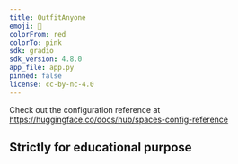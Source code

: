 ```yaml
---
title: OutfitAnyone
emoji: 🏢
colorFrom: red
colorTo: pink
sdk: gradio
sdk_version: 4.8.0
app_file: app.py
pinned: false
license: cc-by-nc-4.0
---
```


Check out the configuration reference at https://huggingface.co/docs/hub/spaces-config-reference

## Strictly for educational purpose 
